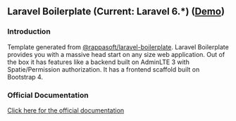 ## Laravel Boilerplate (Current: Laravel 6.*) ([Demo](https://demo.laravel-boilerplate.com))

### Introduction

Template generated from [@rappasoft/laravel-boilerplate](https://github.com/rappasoft/laravel-boilerplate). Laravel Boilerplate provides you with a massive head start on any size web application. Out of the box it has features like a backend built on AdminLTE 3 with Spatie/Permission authorization. It has a frontend scaffold built on Bootstrap 4.

### Official Documentation

[Click here for the official documentation](http://laravel-boilerplate.com)
